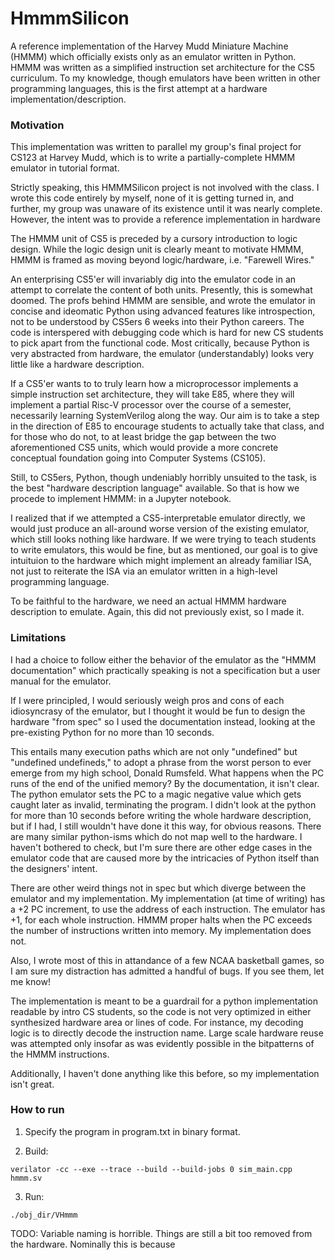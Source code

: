 # HmmmSilicon
A reference implementation of the Harvey Mudd Miniature Machine (HMMM) which officially exists only as an emulator written in Python. HMMM was written as a simplified instruction set architecture for the CS5 curriculum. To my knowledge, though emulators have been written in other programming languages, this is the first attempt at a hardware implementation/description.

### Motivation
This implementation was written to parallel my group's final project for CS123 at Harvey Mudd, which is to write a partially-complete HMMM emulator in tutorial format. 

Strictly speaking, this HMMMSilicon project is not involved with the class. I wrote this code entirely by myself, none of it is getting turned in, and further, my group was unaware of its existence until it was nearly complete. However, the intent was to provide a reference implementation in hardware

The HMMM unit of CS5 is preceded by a cursory introduction to logic design. While the logic design unit is clearly meant to motivate HMMM, HMMM is framed as moving beyond logic/hardware, i.e. "Farewell Wires." 

An enterprising CS5'er will invariably dig into the emulator code in an attempt to correlate the content of both units. Presently, this is somewhat doomed. The profs behind HMMM are sensible, and wrote the emulator in concise and ideomatic Python using advanced features like introspection, not to be understood by CS5ers 6 weeks into their Python careers. The code is interspered with debugging code which is hard for new CS students to pick apart from the functional code. Most critically, because Python is very abstracted from hardware, the emulator (understandably) looks very little like a hardware description. 

If a CS5'er wants to to truly learn how a microprocessor implements a simple instruction set architecture, they will take E85, where they will implement a partial Risc-V processor over the course of a semester, necessarily learning SystemVerilog along the way. Our aim is to take a step in the direction of E85 to encourage students to actually take that class, and for those who do not, to at least bridge the gap between the two aforementioned CS5 units, which would provide a more concrete conceptual foundation going into Computer Systems (CS105).

Still, to CS5ers, Python, though undeniably horribly unsuited to the task, is the best "hardware description language" available. So that is how we procede to implement HMMM: in a Jupyter notebook.

I realized that if we attempted a CS5-interpretable emulator directly, we would just produce an all-around worse version of the existing emulator, which still looks nothing like hardware. If we were trying to teach students to write emulators, this would be fine, but as mentioned, our goal is to give intuituion to the hardware which might implement an already familiar ISA, not just to reiterate the ISA via an emulator written in a high-level programming language.

To be faithful to the hardware, we need an actual HMMM hardware description to emulate. Again, this did not previously exist, so I made it.


### Limitations

I had a choice to follow either the behavior of the emulator as the "HMMM documentation" which practically speaking is not a specification but a user manual for the emulator.

If I were principled, I would seriously weigh pros and cons of each idiosyncrasy of the emulator, but I thought it would be fun to design the hardware "from spec" so I used the documentation instead, looking at the pre-existing Python for no more than 10 seconds.

This entails many execution paths which are not only "undefined" but "undefined undefineds," to adopt a phrase from the worst person to ever emerge from my high school, Donald Rumsfeld. What happens when the PC runs of the end of the unified memory? By the documentation, it isn't clear. The python emulator sets the PC to a magic negative value which gets caught later as invalid, terminating the program. I didn't look at the python for more than 10 seconds before writing the whole hardware description, but if I had, I still wouldn't have done it this way, for obvious reasons. There are many similar python-isms which do not map well to the hardware. I haven't bothered to check, but I'm sure there are other edge cases in the emulator code that are caused more by the intricacies of Python itself than the designers' intent.

There are other weird things not in spec but which diverge between the emulator and my implementation. My implementation (at time of writing) has a +2 PC increment, to use the address of each instruction. The emulator has +1, for each whole instruction. HMMM proper halts when the PC exceeds the number of instructions written into memory. My implementation does not.

Also, I wrote most of this in attandance of a few NCAA basketball games, so I am sure my distraction has admitted a handful of bugs. If you see them, let me know!

The implementation is meant to be a guardrail for a python implementation readable by intro CS students, so the code is not very optimized in either synthesized hardware area or lines of code. For instance, my decoding logic is to directly decode the instruction name. Large scale hardware reuse was attempted only insofar as was evidently possible in the bitpatterns of the HMMM instructions.

Additionally, I haven't done anything like this before, so my implementation isn't great.


### How to run

1. Specify the program in program.txt in binary format.

2. Build:
```
verilator -cc --exe --trace --build --build-jobs 0 sim_main.cpp hmmm.sv
```

3. Run:
```
./obj_dir/VHmmm
```


TODO:
Variable naming is horrible.
Things are still a bit too removed from the hardware. Nominally this is because 

